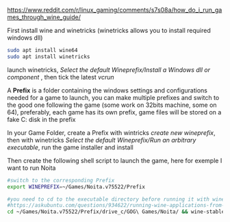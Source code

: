 https://www.reddit.com/r/linux_gaming/comments/s7s08a/how_do_i_run_games_through_wine_guide/

First install wine and winetricks (winetricks allows you to install required windows dll)

```bash
sudo apt install wine64
sudo apt install winetricks
```

launch winetricks, *Select the default Wineprefix/Install a Windows dll or component* , then tick the latest *vcrun*

A **Prefix** is a folder containing the windows settings and configurations needed for a game to launch, you can make multiple prefixes and switch to the good one following the game (some work on 32bits machine, some on 64), preferably, each game has its own prefix, game files will be stored on a fake C: disk in the prefix

In your Game Folder, create a Prefix with wintricks *create new wineprefix*, then with winetricks *Select the default Wineprefix/Run an arbitrary executable*, run the game installer and install

Then create the following shell script to launch the game, here for exemple I want to run Noita

```bash
#switch to the corresponding Prefix
export WINEPREFIX=~/Games/Noita.v75522/Prefix

#you need to cd to the executable directory before running it with wine
#https://askubuntu.com/questions/934622/running-wine-applications-from-different-terminal-paths-yield-different-results
cd ~/Games/Noita.v75522/Prefix/drive_c/GOG\ Games/Noita/ && wine-stable noita.exe

```